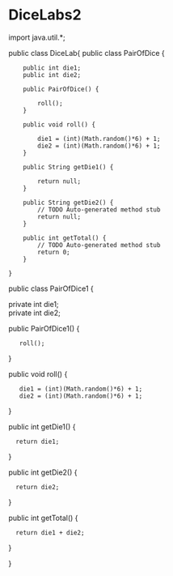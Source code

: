 DiceLabs2
=========
import java.util.*;

public class DiceLab{
	public class PairOfDice {
        
        public int die1;  
        public int die2;   
        
        public PairOfDice() {
                
            roll();  
        }
        
        public void roll() {
                
            die1 = (int)(Math.random()*6) + 1;
            die2 = (int)(Math.random()*6) + 1;
        }

		public String getDie1() {
			
			return null;
		}

		public String getDie2() {
			// TODO Auto-generated method stub
			return null;
		}

		public int getTotal() {
			// TODO Auto-generated method stub
			return 0;
		}
        
    } 
	


public class PairOfDice1 {

   private int die1;   
   private int die2;   
   
   public PairOfDice1() {
           
       roll();  
   }
   
   public void roll() {
           
          
       die1 = (int)(Math.random()*6) + 1;
       die2 = (int)(Math.random()*6) + 1;
   }
            
   public int getDie1() {
        
      return die1;
   }
   
   public int getDie2() {
         
      return die2;
   }
   
   public int getTotal() {
         
      return die1 + die2;
   }
   
}  

